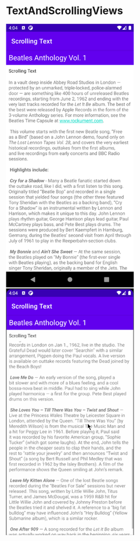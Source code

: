 # TextAndScrollingViews
<img src="https://raw.githubusercontent.com/sakriya777/TextAndScrollingViews/task2/images/Screenshot_1615285157.png" width="350" alt-text="image">
<img src="https://raw.githubusercontent.com/sakriya777/TextAndScrollingViews/task2/images/aa.gif" width="350" alt-text="image">
